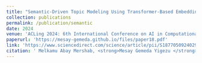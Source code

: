 ```yaml
---
title: "Semantic-Driven Topic Modeling Using Transformer-Based Embeddings and Clustering Algorithms"
collection: publications
permalink: /publication/semantic
date: 2024
venue: 'ACLing 2024: 6th International Conference on AI in Computational Linguistics'
paperurl: 'https://mesay-gemeda.github.io/files/paper18.pdf'
link: 'https://www.sciencedirect.com/science/article/pii/S1877050924029867'
citation: ' Melkamu Abay Mershab, <strong>Mesay Gemeda Yigezu </strong>, Jugal Kalita . 2024. &quot; Semantic-Driven Topic Modeling Using Transformer-Based Embeddings and Clustering Algorithms. &quot; <i>ACLing 2024: 6th International Conference on AI in Computational Linguistics</i>'
---
```


